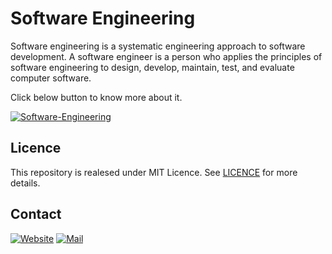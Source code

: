 # Software Engineering

Software engineering is a systematic engineering approach to software development. A software engineer is a person who applies the principles of software engineering to design, develop, maintain, test, and evaluate computer software.

Click below button to know more about it. 

[![Software-Engineering](https://img.shields.io/badge/Software_Engineering-Wikipedia-00599C?style=for-the-badge&logoColor=white)](https://en.wikipedia.org/wiki/Software_engineering)


## Licence 

This repository is realesed under MIT Licence. See [LICENCE](/LICENCE) for more details. 

## Contact

[![Website](https://img.shields.io/badge/website-000000?style=for-the-badge&logo=About.me&logoColor=white)](https://rubangino.in/)
[![Mail](https://img.shields.io/badge/Gmail-D14836?style=for-the-badge&logo=gmail&logoColor=white)](mailto:info@rubangino.in)


